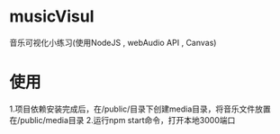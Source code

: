 # musicVisul
音乐可视化小练习(使用NodeJS , webAudio API , Canvas)
# 使用
1.项目依赖安装完成后，在/public/目录下创建media目录，将音乐文件放置在/public/media目录
2.运行npm start命令，打开本地3000端口